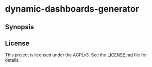 # dynamic-dashboards-generator

## Synopsis

## License
This project is licensed under the AGPLv3. See the [LICENSE.md](LICENSE.md) file for details.
